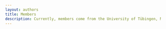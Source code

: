```yaml
---
layout: authors
title: Members
description: Currently, members come from the University of Tübingen, MPI-IS, the Tübingen AI Center, the Cluster of Excellence, the ELLIS Institute as well as CLS and IMPRS-IS, but it is open to all PhDs and Postdocs in the Tübingen AI environment. So feel invited to come by!
---
```

